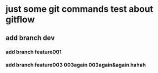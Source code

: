 # just some git commands test about gitflow

## add branch dev

### add branch feature001

### add branch feature003  003again 003again&again  hahah 